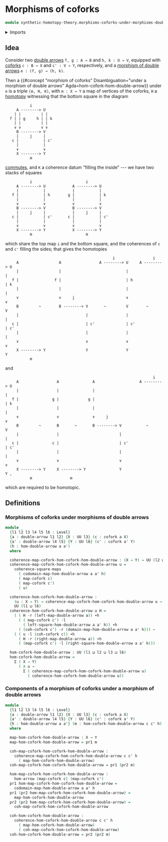 # Morphisms of coforks

```agda
module synthetic-homotopy-theory.morphisms-coforks-under-morphisms-double-arrows where
```

<details><summary>Imports</summary>

```agda
open import foundation.commuting-squares-of-maps
open import foundation.dependent-pair-types
open import foundation.double-arrows
open import foundation.homotopies
open import foundation.morphisms-arrows
open import foundation.morphisms-double-arrows
open import foundation.universe-levels
open import foundation.whiskering-homotopies-composition

open import synthetic-homotopy-theory.coforks
```

</details>

## Idea

Consider two [double arrows](foundation.double-arrows.md) `f, g : A → B` and
`h, k : U → V`, equipped with [coforks](synthetic-homotopy-theory.coforks.md)
`c : B → X` and `c' : V → Y`, respectively, and a
[morphism of double arrows](foundation.morphisms-double-arrows.md)
`e : (f, g) → (h, k)`.

Then a
{{#concept "morphism of coforks" Disambiguation="under a morphism of double arrows" Agda=hom-cofork-hom-double-arrow}}
under `e` is a triple `(m, H, K)`, with `m : X → Y` a map of vertices of the
coforks, `H` a [homotopy](foundation-core.homotopies.md) witnessing that the
bottom square in the diagram

```text
           i
     A --------> U
    | |         | |
  f | | g     h | | k
    | |         | |
    ∨ ∨         ∨ ∨
     B --------> V
     |     j     |
   c |           | c'
     |           |
     ∨           ∨
     X --------> Y
           m
```

[commutes](foundation-core.commuting-squares-of-maps.md), and `K` a coherence
datum "filling the inside" --- we have two stacks of squares

```text
           i                        i
     A --------> U            A --------> U
     |           |            |           |
   f |           | h        g |           | k
     |           |            |           |
     ∨           ∨            ∨           ∨
     B --------> V            B --------> V
     |     j     |            |     j     |
   c |           | c'       c |           | c'
     |           |            |           |
     ∨           ∨            ∨           ∨
     X --------> Y            X --------> Y
           m                        m
```

which share the top map `i` and the bottom square, and the coherences of `c` and
`c'` filling the sides; that gives the homotopies

```text
                                                i                 i
     A                  A                 A --------> U     A --------> U
     |                  |                             |                 |
   f |                f |                             | h               | k
     |                  |                             |                 |
     ∨                  ∨     j                       ∨                 ∨
     B         ~        B --------> V       ~         V        ~        V
     |                              |                 |                 |
   c |                              | c'              | c'              | c'
     |                              |                 |                 |
     ∨                              ∨                 ∨                 ∨
     X --------> Y                  Y                 Y                 Y
           m
```

and

```text
                                                                  i
     A                 A               A                    A --------> U
     |                 |               |                                |
   f |               g |             g |                                | k
     |                 |               |                                |
     ∨                 ∨               ∨     j                          ∨
     B         ~       B       ~       B --------> V           ~        V
     |                 |                           |                    |
   c |               c |                           | c'                 | c'
     |                 |                           |                    |
     ∨                 ∨                           ∨                    ∨
     X --------> Y     X --------> Y               Y                    Y ,
           m                 m
```

which are required to be homotopic.

## Definitions

### Morphisms of coforks under morphisms of double arrows

```agda
module _
  {l1 l2 l3 l4 l5 l6 : Level}
  {a : double-arrow l1 l2} {X : UU l3} (c : cofork a X)
  {a' : double-arrow l4 l5} {Y : UU l6} (c' : cofork a' Y)
  (h : hom-double-arrow a a')
  where

  coherence-map-cofork-hom-cofork-hom-double-arrow : (X → Y) → UU (l2 ⊔ l6)
  coherence-map-cofork-hom-cofork-hom-double-arrow u =
    coherence-square-maps
      ( codomain-map-hom-double-arrow a a' h)
      ( map-cofork c)
      ( map-cofork c')
      ( u)

  coherence-hom-cofork-hom-double-arrow :
    (u : X → Y) → coherence-map-cofork-hom-cofork-hom-double-arrow u →
    UU (l1 ⊔ l6)
  coherence-hom-cofork-hom-double-arrow u H =
    ( ( H ·r (left-map-double-arrow a)) ∙h
      ( ( map-cofork c') ·l
        ( left-square-hom-double-arrow a a' h)) ∙h
      ( (coh-cofork c') ·r (domain-map-hom-double-arrow a a' h))) ~
    ( ( u ·l (coh-cofork c)) ∙h
      ( H ·r (right-map-double-arrow a)) ∙h
      ( (map-cofork c') ·l (right-square-hom-double-arrow a a' h)))

  hom-cofork-hom-double-arrow : UU (l1 ⊔ l2 ⊔ l3 ⊔ l6)
  hom-cofork-hom-double-arrow =
    Σ ( X → Y)
      ( λ u →
        Σ ( coherence-map-cofork-hom-cofork-hom-double-arrow u)
          ( coherence-hom-cofork-hom-double-arrow u))
```

### Components of a morphism of coforks under a morphism of double arrows

```agda
module _
  {l1 l2 l3 l4 l5 l6 : Level}
  {a : double-arrow l1 l2} {X : UU l3} (c : cofork a X)
  {a' : double-arrow l4 l5} {Y : UU l6} (c' : cofork a' Y)
  {h : hom-double-arrow a a'} (m : hom-cofork-hom-double-arrow c c' h)
  where

  map-hom-cofork-hom-double-arrow : X → Y
  map-hom-cofork-hom-double-arrow = pr1 m

  coh-map-cofork-hom-cofork-hom-double-arrow :
    coherence-map-cofork-hom-cofork-hom-double-arrow c c' h
      ( map-hom-cofork-hom-double-arrow)
  coh-map-cofork-hom-cofork-hom-double-arrow = pr1 (pr2 m)

  hom-map-cofork-hom-cofork-hom-double-arrow :
    hom-arrow (map-cofork c) (map-cofork c')
  pr1 hom-map-cofork-hom-cofork-hom-double-arrow =
    codomain-map-hom-double-arrow a a' h
  pr1 (pr2 hom-map-cofork-hom-cofork-hom-double-arrow) =
    map-hom-cofork-hom-double-arrow
  pr2 (pr2 hom-map-cofork-hom-cofork-hom-double-arrow) =
    coh-map-cofork-hom-cofork-hom-double-arrow

  coh-hom-cofork-hom-double-arrow :
    coherence-hom-cofork-hom-double-arrow c c' h
      ( map-hom-cofork-hom-double-arrow)
      ( coh-map-cofork-hom-cofork-hom-double-arrow)
  coh-hom-cofork-hom-double-arrow = pr2 (pr2 m)
```
